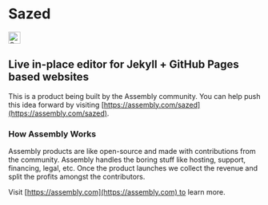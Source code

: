 # Sazed

<a href="https://assembly.com/sazed/bounties"><img src="https://asm-badger.herokuapp.com/sazed/badges/tasks.svg" height="24px" alt="Open Tasks" /></a>

## Live in-place editor for Jekyll + GitHub Pages based websites

This is a product being built by the Assembly community. You can help push this idea forward by visiting [https://assembly.com/sazed](https://assembly.com/sazed).

### How Assembly Works

Assembly products are like open-source and made with contributions from the community. Assembly handles the boring stuff like hosting, support, financing, legal, etc. Once the product launches we collect the revenue and split the profits amongst the contributors.

Visit [https://assembly.com](https://assembly.com) to learn more.
